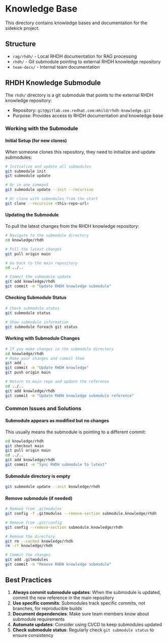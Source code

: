 # Knowledge Base

This directory contains knowledge bases and documentation for the sidekick project.

## Structure

- `rag/rhdh/` - Local RHDH documentation for RAG processing
- `rhdh/` - Git submodule pointing to external RHDH knowledge repository
- `team-docs/` - Internal team documentation

## RHDH Knowledge Submodule

The `rhdh/` directory is a git submodule that points to the external RHDH knowledge repository:
- Repository: `git@gitlab.cee.redhat.com:mhild/rhdh-knowledge.git`
- Purpose: Provides access to RHDH documentation and knowledge base

### Working with the Submodule

#### Initial Setup (for new clones)
When someone clones this repository, they need to initialize and update submodules:

```bash
# Initialize and update all submodules
git submodule init
git submodule update

# Or in one command
git submodule update --init --recursive

# Or clone with submodules from the start
git clone --recursive <this-repo-url>
```

#### Updating the Submodule
To pull the latest changes from the RHDH knowledge repository:

```bash
# Navigate to the submodule directory
cd knowledge/rhdh

# Pull the latest changes
git pull origin main

# Go back to the main repository
cd ../..

# Commit the submodule update
git add knowledge/rhdh
git commit -m "Update RHDH knowledge submodule"
```

#### Checking Submodule Status
```bash
# Check submodule status
git submodule status

# Show submodule information
git submodule foreach git status
```

#### Working with Submodule Changes
```bash
# If you make changes in the submodule directory
cd knowledge/rhdh
# Make your changes and commit them
git add .
git commit -m "Update RHDH knowledge"
git push origin main

# Return to main repo and update the reference
cd ../..
git add knowledge/rhdh
git commit -m "Update RHDH knowledge submodule reference"
```

### Common Issues and Solutions

#### Submodule appears as modified but no changes
This usually means the submodule is pointing to a different commit:
```bash
cd knowledge/rhdh
git checkout main
git pull origin main
cd ../..
git add knowledge/rhdh
git commit -m "Sync RHDH submodule to latest"
```

#### Submodule directory is empty
```bash
git submodule update --init knowledge/rhdh
```

#### Remove submodule (if needed)
```bash
# Remove from .gitmodules
git config -f .gitmodules --remove-section submodule.knowledge/rhdh

# Remove from .git/config
git config --remove-section submodule.knowledge/rhdh

# Remove the directory
git rm --cached knowledge/rhdh
rm -rf knowledge/rhdh

# Commit the changes
git add .gitmodules
git commit -m "Remove RHDH knowledge submodule"
```

## Best Practices

1. **Always commit submodule updates**: When the submodule is updated, commit the new reference in the main repository
2. **Use specific commits**: Submodules track specific commits, not branches, for reproducible builds
3. **Document dependencies**: Make sure team members know about submodule requirements
4. **Automate updates**: Consider using CI/CD to keep submodules updated
5. **Check submodule status**: Regularly check `git submodule status` to ensure consistency
